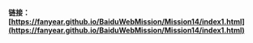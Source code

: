 #### 链接：[https://fanyear.github.io/BaiduWebMission/Mission14/index1.html](https://fanyear.github.io/BaiduWebMission/Mission14/index1.html)
